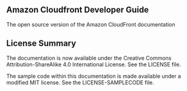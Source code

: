 ## Amazon Cloudfront Developer Guide

The open source version of the Amazon CloudFront documentation

## License Summary

The documentation is now available under the Creative Commons Attribution-ShareAlike 4.0 International License. See the LICENSE file.

The sample code within this documentation is made available under a modified MIT license. See the LICENSE-SAMPLECODE file.
